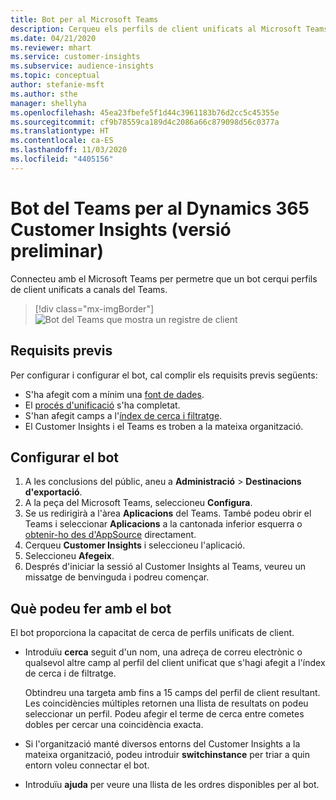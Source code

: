 ```yaml
---
title: Bot per al Microsoft Teams
description: Cerqueu els perfils de client unificats al Microsoft Teams amb l'ajuda d'un bot.
ms.date: 04/21/2020
ms.reviewer: mhart
ms.service: customer-insights
ms.subservice: audience-insights
ms.topic: conceptual
author: stefanie-msft
ms.author: sthe
manager: shellyha
ms.openlocfilehash: 45ea23fbefe5f1d44c3961183b76d2cc5c45355e
ms.sourcegitcommit: cf9b78559ca189d4c2086a66c879098d56c0377a
ms.translationtype: HT
ms.contentlocale: ca-ES
ms.lasthandoff: 11/03/2020
ms.locfileid: "4405156"
---
```

# <a name="teams-bot-for-dynamics-365-customer-insights-preview"></a>Bot del Teams per al Dynamics 365 Customer Insights (versió preliminar)

Connecteu amb el Microsoft Teams per permetre que un bot cerqui perfils de client unificats a canals del Teams.

> [!div class="mx-imgBorder"]
> ![Bot del Teams que mostra un registre de client](media/teams-bot.png "Bot del Teams que mostra un registre de client")

## <a name="prerequisites"></a>Requisits previs

Per configurar i configurar el bot, cal complir els requisits previs següents:

- S'ha afegit com a mínim una [font de dades](data-sources.md).
- El [procés d'unificació](data-unification.md) s'ha completat.
- S'han afegit camps a l'[índex de cerca i filtratge](search-filter-index.md).
- El Customer Insights i el Teams es troben a la mateixa organització.

## <a name="configure-the-bot"></a>Configurar el bot

1. A les conclusions del públic, aneu a **Administració** > **Destinacions d'exportació**.
1. A la peça del Microsoft Teams, seleccioneu **Configura**.
1. Se us redirigirà a l'àrea **Aplicacions** del Teams. També podeu obrir el Teams i seleccionar **Aplicacions** a la cantonada inferior esquerra o [obtenir-ho des d'AppSource](https://go.microsoft.com/fwlink/?linkid=2124104) directament.
1. Cerqueu **Customer Insights** i seleccioneu l'aplicació.
1. Seleccioneu **Afegeix**.
1. Després d'iniciar la sessió al Customer Insights al Teams, veureu un missatge de benvinguda i podreu començar.

## <a name="things-you-can-do-with-the-bot"></a>Què podeu fer amb el bot

El bot proporciona la capacitat de cerca de perfils unificats de client.

- Introduïu **cerca** seguit d'un nom, una adreça de correu electrònic o qualsevol altre camp al perfil del client unificat que s'hagi afegit a l'índex de cerca i de filtratge.

  Obtindreu una targeta amb fins a 15 camps del perfil de client resultant. Les coincidències múltiples retornen una llista de resultats on podeu seleccionar un perfil. Podeu afegir el terme de cerca entre cometes dobles per cercar una coincidència exacta.

- Si l'organització manté diversos entorns del Customer Insights a la mateixa organització, podeu introduir **switchinstance** per triar a quin entorn voleu connectar el bot.

- Introduïu **ajuda** per veure una llista de les ordres disponibles per al bot.  

